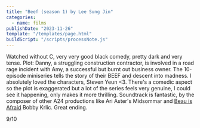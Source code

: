 ```yaml
---
title: "Beef (season 1) by Lee Sung Jin"
categories:
  - name: films
publishDate: "2023-11-26"
template: "/templates/page.html"
buildScript: "/scripts/processNote.js"
---
```


Watched without C, very very good black comedy, pretty dark and very tense. Plot: Danny, a struggling construction contractor, is involved in a road rage incident with Amy, a successful but burnt out business owner. The 10-episode miniseries tells the story of their BEEF and descent into madness. I absolutely loved the characters, Steven Yeun <3. There's a comedic aspect so the plot is exaggerated but a lot of the series feels very genuine, I could see it happening, only makes it more thrilling. Soundtrack is fantastic, by the composer of other A24 productions like Ari Aster's Midsommar and [Beau is Afraid](/notes/beau-is-afraid-by-ari-aster/) Bobby Krlic. Great ending.

9/10
